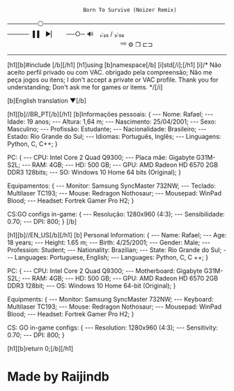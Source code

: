     ⠀⠀⠀⠀⠀⠀⠀⠀⠀⠀⠀⠀⠀⠀⠀⠀⠀⠀⠀⠀Born To Survive (Noizer Remix)
───────⚪───────────────────────────────────────────────
  ▐▐ ⠀►▏ ⠀⠀──○─ 🔊 ⠀₁:₂₅ / ₃:₅₀ ⠀⠀ ⠀⠀⠀⠀⠀⠀⠀⠀⠀⠀⠀⠀⠀⠀⠀⠀⠀⠀⠀⠀⠀⠀⠀⠀⠀   ᴴᴰ ⚙ ❐ ⊏⊐
________________________________________________________________________

[h1][b]#include <iostream>[/b][/h1]
[h1]using [b]namespace[/b] [i]std[/i];[/h1]
[i]/* Não aceito perfil privado ou com VAC. obrigado pela compreensão;
Não me peça jogos ou itens;
I don't accept a private or VAC profile. Thank you for understanding;
Don't ask me for games or items. */[/i]

[b]English translation ▼[/b]

[h1][b]//BR_PT[/b][/h1]
[b]Informações pessoais:
{
--- Nome: Rafael;
--- Idade: 19 anos;
--- Altura: 1,64 m;
--- Nascimento: 25/04/2001;
--- Sexo: Masculino;
--- Profissão: Estudante;
--- Nacionalidade: Brasileiro;
--- Estado: Rio Grande do Sul;
--- Idiomas: Português, Inglês;
--- Linguagens: Python, C, C++;
}

PC:
{
--- CPU: Intel Core 2 Quad Q9300;
--- Placa mãe: Gigabyte G31M-S2L;
--- RAM: 4GB;
--- HD: 500 GB;
--- GPU:  AMD Radeon HD 6570 2GB DDR3 128bits;
--- SO:  Windows 10 Home 64 bits (Original);
}

Equipamentos:
{
--- Monitor: Samsung SyncMaster 732NW;
--- Teclado: Multilaser TC193;
--- Mouse: Redragon Nothosaur;
--- Mousepad: WinPad Blood;
--- Headset: Fortrek Gamer Pro H2;
}

CS:GO configs in-game:
{
--- Resolução: 1280x960 (4:3);
--- Sensibilidade: 0.70;
--- DPI: 800;
}
[/b]

[h1][b]//EN_US[/b][/h1]
[b] Personal Information:
{
--- Name: Rafael;
--- Age: 18 years;
--- Height: 1.65 m;
--- Birth: 4/25/2001;
--- Gender: Male;
--- Profession: Student;
--- Nationality: Brazilian;
--- State: Rio Grande do Sul;
--- Languages: Portuguese, English;
--- Languages: Python, C, C ++;
}

PC:
{
--- CPU: Intel Core 2 Quad Q9300;
--- Motherboard: Gigabyte G31M-S2L;
--- RAM: 4GB;
--- HD: 500 GB;
--- GPU: AMD Radeon HD 6570 2GB DDR3 128bit;
--- OS: Windows 10 Home 64-bit (Original);
}

Equipments:
{
--- Monitor: Samsung SyncMaster 732NW;
--- Keyboard: Multilaser TC193;
--- Mouse: Redragon Nothosaur;
--- Mousepad: WinPad Blood;
--- Headset: Fortrek Gamer Pro H2;
}

CS: GO in-game configs:
{
--- Resolution: 1280x960 (4:3);
--- Sensitivity: 0.70;
--- DPI: 800;
}

[h1][b]return 0;[/b][/h1]

# Made by Raijindb

